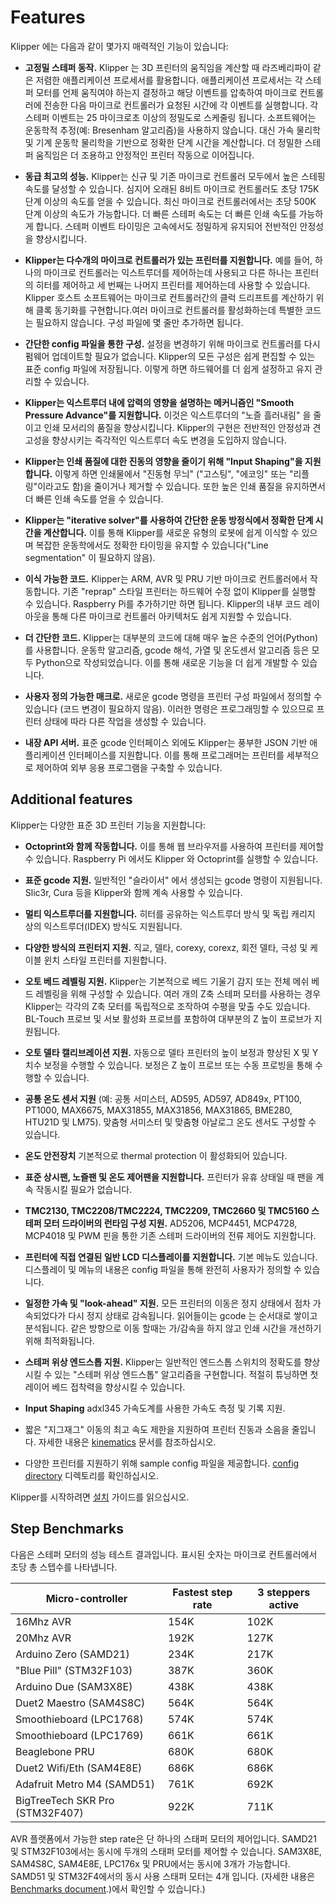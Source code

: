# Features

Klipper 에는 다음과 같이 몇가지 매력적인 기능이 있습니다:

* **고정밀 스테퍼 동작.** Klipper 는 3D 프린터의 움직임을 계산할 
  때 라즈베리파이 같은 저렴한 애플리케이션 프로세서를 활용합니다. 
  애플리케이션 프로세서는 각 스테퍼 모터를 언제 움직여야 하는지 
  결정하고 해당 이벤트를 압축하여 마이크로 컨트롤러에 전송한 다음 
  마이크로 컨트롤러가 요청된 시간에 각 이벤트를 실행합니다. 
  각 스테퍼 이벤트는 25 마이크로초 이상의 정밀도로 스케줄링 됩니다. 
  소프트웨어는 운동학적 추정(예: Bresenham 알고리즘)을 사용하지 않습니다. 
  대신 가속 물리학 및 기계 운동학 물리학을 기반으로 정확한 단계 시간을 
  계산합니다. 더 정밀한 스테퍼 움직임은 더 조용하고 안정적인 프린터 
  작동으로 이어집니다.

* **동급 최고의 성능.** Klipper는 신규 및 기존 마이크로 컨트롤러 
  모두에서 높은 스테핑 속도를 달성할 수 있습니다. 심지어 오래된 8비트 
  마이크로 컨트롤러도 초당 175K 단계 이상의 속도를 얻을 수 있습니다. 
  최신 마이크로 컨트롤러에서는 초당 500K 단계 이상의 속도가 가능합니다. 
  더 빠른 스테퍼 속도는 더 빠른 인쇄 속도를 가능하게 합니다. 스테퍼 
  이벤트 타이밍은 고속에서도 정밀하게 유지되어 전반적인 안정성을 향상시킵니다.

* **Klipper는 다수개의 마이크로 컨트롤러가 있는 프린터를 지원합니다.** 
  예를 들어, 하나의 마이크로 컨트롤러는 익스트루더를 제어하는데 사용되고 
  다른 하나는 프린터의 히터를 제어하고 세 번째는 나머지 프린터를 제어하는데 
  사용할 수 있습니다. Klipper 호스트 소프트웨어는 마이크로 컨트롤러간의 
  클럭 드리프트를 계산하기 위해 클록 동기화를 구현합니다.여러 마이크로 
  컨트롤러를 활성화하는데 특별한 코드는 필요하지 않습니다. 구성 파일에 
  몇 줄만 추가하면 됩니다.

* **간단한 config 파일을 통한 구성.** 설정을 변경하기 위해 마이크로 
  컨트롤러를 다시 펌웨어 업데이트할 필요가 없습니다. Klipper의 모든 
  구성은 쉽게 편집할 수 있는 표준 config 파일에 저장됩니다. 이렇게 
  하면 하드웨어를 더 쉽게 설정하고 유지 관리할 수 있습니다.

* **Klipper는 익스트루더 내에 압력의 영향을 설명하는 메커니즘인 
  "Smooth Pressure Advance"를 지원합니다.** 이것은 익스트루더의 
  "노즐 흘러내림" 을 줄이고 인쇄 모서리의 품질을 향상시킵니다. 
  Klipper의 구현은 전반적인 안정성과 견고성을 향상시키는 즉각적인 
  익스트루더 속도 변경을 도입하지 않습니다.

* **Klipper는 인쇄 품질에 대한 진동의 영향을 줄이기 위해 
  "Input Shaping"을 지원합니다.** 이렇게 하면 인쇄물에서 "진동형 무늬" 
  ("고스팅", "에코잉" 또는 "리플링"이라고도 함)을 줄이거나 제거할 수 
  있습니다. 또한 높은 인쇄 품질을 유지하면서 더 빠른 인쇄 속도를 얻을 수 있습니다.

* **Klipper는 "iterative solver"를 사용하여 간단한 운동 방정식에서 
  정확한 단계 시간을 계산합니다.** 이를 통해 Klipper를 새로운 유형의 
  로봇에 쉽게 이식할 수 있으며 복잡한 운동학에서도 정확한 타이밍을 유지할 수 
  있습니다("Line segmentation" 이 필요하지 않음).
 
* **이식 가능한 코드.** Klipper는 ARM, AVR 및 PRU 기반 마이크로 
  컨트롤러에서 작동합니다. 기존 "reprap" 스타일 프린터는 하드웨어 수정 없이 
  Klipper를 실행할 수 있습니다. Raspberry Pi를 추가하기만 하면 됩니다. 
  Klipper의 내부 코드 레이아웃을 통해 다른 마이크로 컨트롤러 아키텍처도 
  쉽게 지원할 수 있습니다.

* **더 간단한 코드.** Klipper는 대부분의 코드에 대해 매우 높은 수준의 
  언어(Python)를 사용합니다. 운동학 알고리즘, gcode 해석, 가열 및 
  온도센서 알고리즘 등은 모두 Python으로 작성되었습니다. 이를 통해 새로운 
  기능을 더 쉽게 개발할 수 있습니다.

* **사용자 정의 가능한 매크로.** 새로운 gcode 명령을 프린터 구성 파일에서 
  정의할 수 있습니다 (코드 변경이 필요하지 않음). 이러한 명령은 프로그래밍할 
  수 있으므로 프린터 상태에 따라 다른 작업을 생성할 수 있습니다.

* **내장 API 서버.** 표준 gcode 인터페이스 외에도 Klipper는 풍부한 
  JSON 기반 애플리케이션 인터페이스를 지원합니다. 이를 통해 프로그래머는 
  프린터를 세부적으로 제어하여 외부 응용 프로그램을 구축할 수 있습니다.

## Additional features

Klipper는 다양한 표준 3D 프린터 기능을 지원합니다:

* **Octoprint와 함께 작동합니다.** 이를 통해 웹 브라우저를 사용하여 
  프린터를 제어할 수 있습니다. Raspberry Pi 에서도 Klipper 와 
  Octoprint를 실행할 수 있습니다.

* **표준 gcode 지원.** 일반적인 "슬라이서" 에서 생성되는 gcode 
  명령이 지원됩니다. Slic3r, Cura 등을 Klipper와 함께 계속 사용할 
  수 있습니다.

* **멀티 익스트루더를 지원합니다.** 히터를 공유하는 익스트루더 방식 
  및 독립 캐리지 상의 익스트루더(IDEX) 방식도 지원됩니다.

* **다양한 방식의 프린터지 지원.** 직교, 델타, corexy, corexz, 
  회전 델타, 극성 및 케이블 윈치 스타일 프린터를 지원합니다.

* **오토 베드 레벨링 지원.** Klipper는 기본적으로 베드 기울기 감지 
  또는 전체 메쉬 베드 레벨링을 위해 구성할 수 있습니다. 여러 개의 Z축 
  스테퍼 모터를 사용하는 경우 Klipper는 각각의 Z축 모터를 독립적으로 
  조작하여 수평을 맞출 수도 있습니다. BL-Touch 프로브 및 서보 활성화 
  프로브를 포함하여 대부분의 Z 높이 프로브가 지원됩니다.

* **오토 델타 캘리브레이션 지원.** 자동으로 델타 프린터의 높이 보정과 
  향상된 X 및 Y 치수 보정을 수행할 수 있습니다. 보정은 Z 높이 프로브 
  또는 수동 프로빙을 통해 수행할 수 있습니다.

* **공통 온도 센서 지원** (예: 공통 서미스터, AD595, AD597, 
  AD849x, PT100, PT1000, MAX6675, MAX31855, MAX31856, 
  MAX31865, BME280, HTU21D 및 LM75). 맞춤형 서미스터 및 
  맞춤형 아날로그 온도 센서도 구성할 수 있습니다.

* **온도 안전장치** 기본적으로 thermal protection 이 활성화되어 있습니다.
 
* **표준 상시팬, 노즐팬 및 온도 제어팬을 지원합니다.** 프린터가 
  유휴 상태일 때 팬을 계속 작동시킬 필요가 없습니다.

* **TMC2130, TMC2208/TMC2224, TMC2209, TMC2660 및 TMC5160 
  스테퍼 모터 드라이버의 런타임 구성 지원.** AD5206, MCP4451, MCP4728, 
  MCP4018 및 PWM 핀을 통한 기존 스테퍼 드라이버의 전류 제어도 지원합니다.

* **프린터에 직접 연결된 일반 LCD 디스플레이를 지원합니다.** 기본 메뉴도 있습니다. 
  디스플레이 및 메뉴의 내용은 config 파일을 통해 완전히 사용자가 정의할 수 있습니다.

* **일정한 가속 및 "look-ahead" 지원.** 모든 프린터의 이동은 정지 상태에서 
  점차 가속되었다가 다시 정지 상태로 감속됩니다. 읽어들이는 gcode 는 순서대로 
  쌓이고 분석됩니다. 같은 방향으로 이동 할때는 가/감속을 하지 않고 인쇄 시간을 
  개선하기 위해 최적화됩니다.

* **스테퍼 위상 엔드스톱 지원.** Klipper는 일반적인 엔드스톱 스위치의 정확도를 
  향상시킬 수 있는 "스테퍼 위상 엔드스톱" 알고리즘을 구현합니다. 
  적절히 튜닝하면 첫 레이어 베드 접착력을 향상시킬 수 있습니다.

* **Input Shaping** adxl345 가속도계를 사용한 가속도 측정 및 기록 지원.

* 짧은 "지그재그" 이동의 최고 속도 제한을 지원하여 프린터 진동과 소음을 줄입니다. 
  자세한 내용은 [kinematics](Kinematics.md) 문서를 참조하십시오.

* 다양한 프린터를 지원하기 위해 sample config 파일을 제공합니다. 
  [config directory](../config/) 디렉토리를 확인하십시오.

Klipper를 시작하려면 [설치](Installation.md) 가이드를 읽으십시오.

## Step Benchmarks

다음은 스테퍼 모터의 성능 테스트 결과입니다. 표시된 숫자는 마이크로 컨트롤러에서 
초당 총 스텝수를 나타냅니다.

| Micro-controller                | Fastest step rate | 3 steppers active |
| ------------------------------- | ----------------- | ----------------- |
| 16Mhz AVR                       | 154K              | 102K              |
| 20Mhz AVR                       | 192K              | 127K              |
| Arduino Zero (SAMD21)           | 234K              | 217K              |
| "Blue Pill" (STM32F103)         | 387K              | 360K              |
| Arduino Due (SAM3X8E)           | 438K              | 438K              |
| Duet2 Maestro (SAM4S8C)         | 564K              | 564K              |
| Smoothieboard (LPC1768)         | 574K              | 574K              |
| Smoothieboard (LPC1769)         | 661K              | 661K              |
| Beaglebone PRU                  | 680K              | 680K              |
| Duet2 Wifi/Eth (SAM4E8E)        | 686K              | 686K              |
| Adafruit Metro M4 (SAMD51)      | 761K              | 692K              |
| BigTreeTech SKR Pro (STM32F407) | 922K              | 711K              |

AVR 플랫폼에서 가능한 step rate은 단 하나의 스태퍼 모터의 제어입니다. 
SAMD21 및 STM32F103에서는 동시에 두개의 스태퍼 모터를 제어할 수 있습니다. 
SAM3X8E, SAM4S8C, SAM4E8E, LPC176x 및 PRU에서는 동시에 3개가 가능합니다. 
SAMD51 및 STM32F4에서의 동시 사용 스태퍼 모터는 4개 입니다. 
(자세한 내용은 [Benchmarks document](Benchmarks.md).)에서 확인할 수 있습니다.)
